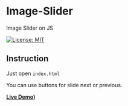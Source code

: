 # Image-Slider
Image Slider on JS

[![License: MIT](https://img.shields.io/badge/License-MIT-yellow.svg)](https://opensource.org/licenses/MIT)

## Instruction
Just open `index.html`

You can use buttons for slide next or previous.

**[Live Demo](https://capwan.github.io/Image-Slider/))**


